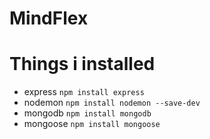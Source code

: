 # MindFlex

# Things i installed
* express
`npm install express`
* nodemon
`npm install nodemon --save-dev`
* mongodb
`npm install mongodb`
* mongoose 
`npm install mongoose`